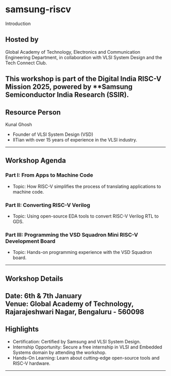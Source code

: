 # samsung-riscv
Introduction
## Hosted by
Global Academy of Technology, Electronics and Communication Engineering Department, in collaboration with VLSI System Design and the Tech Connect Club.

This workshop is part of the Digital India RISC-V Mission 2025, powered by **Samsung Semiconductor India Research (SSIR).
---

## Resource Person
Kunal Ghosh
- Founder of VLSI System Design (VSD)
- IITian with over 15 years of experience in the VLSI industry.

---

## Workshop Agenda

### Part I: From Apps to Machine Code
- Topic: How RISC-V simplifies the process of translating applications to machine code.

### Part II: Converting RISC-V Verilog
- Topic: Using open-source EDA tools to convert RISC-V Verilog RTL to GDS.

### Part III: Programming the VSD Squadron Mini RISC-V Development Board
- Topic: Hands-on programming experience with the VSD Squadron board.
---

## Workshop Details
Date: 6th & 7th January  
Venue: Global Academy of Technology, Rajarajeshwari Nagar, Bengaluru - 560098
---

## Highlights
- Certification: Certified by Samsung and VLSI System Design.
- Internship Opportunity: Secure a free internship in VLSI and Embedded Systems domain by attending the workshop.
- Hands-On Learning: Learn about cutting-edge open-source tools and RISC-V hardware.

---
